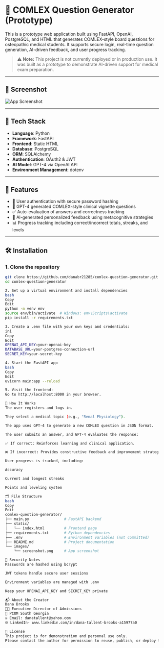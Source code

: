 # 🧠 COMLEX Question Generator (Prototype)

This is a prototype web application built using FastAPI, OpenAI, PostgreSQL, and HTML that generates COMLEX-style board questions for osteopathic medical students. It supports secure login, real-time question generation, AI-driven feedback, and user progress tracking.

> ⚠️ **Note:** This project is not currently deployed or in production use. It was built as a prototype to demonstrate AI-driven support for medical exam preparation.

---

## 📸 Screenshot

![App Screenshot](images/screenshot.png)

---

## 🧰 Tech Stack

- **Language**: Python  
- **Framework**: FastAPI  
- **Frontend**: Static HTML  
- **Database**: PostgreSQL  
- **ORM**: SQLAlchemy  
- **Authentication**: OAuth2 & JWT  
- **AI Model**: GPT-4 via OpenAI API  
- **Environment Management**: dotenv  

---

## 🚀 Features

- 🔐 User authentication with secure password hashing  
- 🧪 GPT-4 generated COMLEX-style clinical vignette questions  
- ✅ Auto-evaluation of answers and correctness tracking  
- 💬 AI-generated personalized feedback using metacognitive strategies  
- 📊 Progress tracking including correct/incorrect totals, streaks, and levels  

---

## 🛠️ Installation

### 1. Clone the repository

```bash
git clone https://github.com/danabr21285/comlex-question-generator.git
cd comlex-question-generator

2. Set up a virtual environment and install dependencies
bash
Copy
Edit
python -m venv env
source env/bin/activate  # Windows: env\Scripts\activate
pip install -r requirements.txt

3. Create a .env file with your own keys and credentials:
ini
Copy
Edit
OPENAI_API_KEY=your-openai-key
DATABASE_URL=your-postgres-connection-url
SECRET_KEY=your-secret-key

4. Start the FastAPI app
bash
Copy
Edit
uvicorn main:app --reload

5. Visit the frontend:
Go to http://localhost:8000 in your browser.

🧠 How It Works
The user registers and logs in.

They select a medical topic (e.g., "Renal Physiology").

The app uses GPT-4 to generate a new COMLEX question in JSON format.

The user submits an answer, and GPT-4 evaluates the response:

✅ If correct: Reinforces learning and clinical application.

❌ If incorrect: Provides constructive feedback and improvement strategies.

User progress is tracked, including:

Accuracy

Current and longest streaks

Points and leveling system

🗂️ File Structure
bash
Copy
Edit
comlex-question-generator/
├── main.py                # FastAPI backend
├── static/
│   └── index.html         # Frontend page
├── requirements.txt       # Python dependencies
├── .env                   # Environment variables (not committed)
├── README.md              # Project documentation
└── images/
    └── screenshot.png     # App screenshot

🔐 Security Notes
Passwords are hashed using bcrypt

JWT tokens handle secure user sessions

Environment variables are managed with .env

Keep your OPENAI_API_KEY and SECRET_KEY private

📬 About the Creator
Dana Brooks
👩‍💻 Executive Director of Admissions
📍 PCOM South Georgia
✉️ Email: danatallent@yahoo.com
🌐 LinkedIn- www.linkedin.com/in/dana-tallent-brooks-a15977a0 

📄 License
This project is for demonstration and personal use only.
Please contact the author for permission to reuse, publish, or deploy this software.
